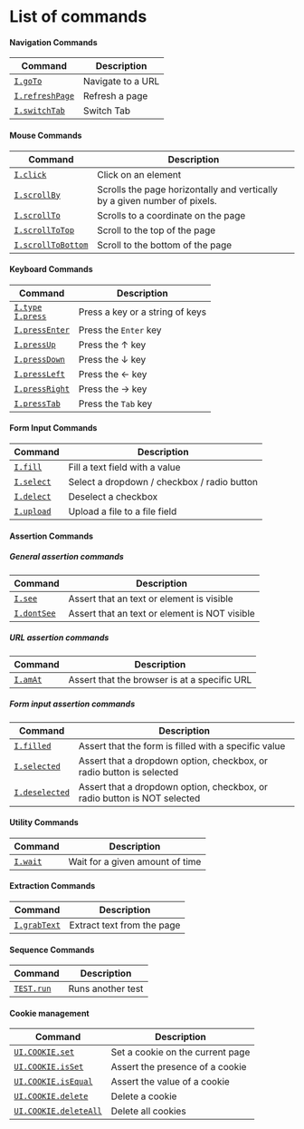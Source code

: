 # List of commands

#### Navigation Commands

| Command | Description |
|---------|-------------|
| [`I.goTo`](navigation.md#igoto) | Navigate to a URL |
| [`I.refreshPage`](navigation.md#irefreshpage) | Refresh a page |
| [`I.switchTab`](navigation.md#iswitchtab) | Switch Tab |

#### Mouse Commands

| Command | Description |
|---------|-------------|
| [`I.click`](mouse.md#iclick) | Click on an element |
| [`I.scrollBy`](mouse.md#iscrollby) | Scrolls the page horizontally and vertically by a given number of pixels. |
| [`I.scrollTo`](mouse.md#iscrollto) | Scrolls to a coordinate on the page |
| [`I.scrollToTop`](mouse.md#iscrolltotop) | Scroll to the top of the page |
| [`I.scrollToBottom`](mouse.md#iscrolltobottom) | Scroll to the bottom of the page |

#### Keyboard Commands

| Command | Description |
|---------|-------------|
| [`I.type`](keyboard.md#itype--ipress) <br> [`I.press`](keyboard.md#itype--ipress) | Press a key or a string of keys |
| [`I.pressEnter`](keyboard.md#ipressenter) | Press the `Enter` key |
| [`I.pressUp`](keyboard.md#ipressup) | Press the ↑ key |
| [`I.pressDown`](keyboard.md#ipressdown) | Press the ↓ key |
| [`I.pressLeft`](keyboard.md#ipressleft) | Press the ← key |
| [`I.pressRight`](keyboard.md#ipressright) | Press the → key |
| [`I.pressTab`](keyboard.md#ipresstab) | Press the `Tab` key |

#### Form Input Commands

| Command | Description |
|---------|-------------|
| [`I.fill`](keyboard.md#ifill) | Fill a text field with a value |
| [`I.select`](keyboard.md#iselect) | Select a dropdown / checkbox / radio button |
| [`I.delect`](keyboard.md#ideselect) | Deselect a checkbox |
| [`I.upload`](keyboard.md#iupload) | Upload a file to a file field |

#### Assertion Commands

##### General assertion commands

| Command | Description |
|---------|-------------|
| [`I.see`](assertion.md#isee) | Assert that an text or element is visible |
| [`I.dontSee`](assertion.md#idontSee) | Assert that an text or element is NOT visible |

##### URL assertion commands

| Command | Description |
|---------|-------------|
| [`I.amAt`](assertion.md#iamAt) | Assert that the browser is at a specific URL |

##### Form input assertion commands

| Command | Description |
|---------|-------------|
| [`I.filled`](assertion.md#ifilled) | Assert that the form is filled with a specific value |
| [`I.selected`](assertion.md#iselected) | Assert that a dropdown option, checkbox, or radio button is selected |
| [`I.deselected`](assertion.md#ideselected) | Assert that a dropdown option, checkbox, or radio button is NOT selected |

#### Utility Commands

| Command | Description |
|---------|-------------|
| [`I.wait`](utility.md#iwait) | Wait for a given amount of time |

#### Extraction Commands

| Command | Description |
|---------|-------------|
| [`I.grabText`](extract.md#igrabtext) | Extract text from the page |

#### Sequence Commands

| Command | Description |
|---------|-------------|
| [`TEST.run`](sequence.md#testrun) | Runs another test |

#### Cookie management
| Command | Description|
|---------|------------|
| [`UI.COOKIE.set`](cookies.md#uicookieset) | Set a cookie on the current page |
| [`UI.COOKIE.isSet`](cookies.md#uicookieisset) | Assert the presence of a cookie |
| [`UI.COOKIE.isEqual`](cookies.md#uicookieisEqual) | Assert the value of a cookie  |
| [`UI.COOKIE.delete`](cookies.md#uicookiedelete) | Delete a cookie |
| [`UI.COOKIE.deleteAll`](cookies.md#uicookiedeleteAll) | Delete all cookies |
